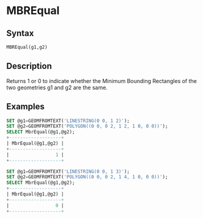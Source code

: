 # MBREqual

## Syntax

```sql
MBREqual(g1,g2)
```

## Description

Returns 1 or 0 to indicate whether the Minimum Bounding Rectangles of
the two geometries g1 and g2 are the same.

## Examples

```sql
SET @g1=GEOMFROMTEXT('LINESTRING(0 0, 1 2)');
SET @g2=GEOMFROMTEXT('POLYGON((0 0, 0 2, 1 2, 1 0, 0 0))');
SELECT MbrEqual(@g1,@g2);
+-------------------+
| MbrEqual(@g1,@g2) |
+-------------------+
|                 1 |
+-------------------+

SET @g1=GEOMFROMTEXT('LINESTRING(0 0, 1 3)');
SET @g2=GEOMFROMTEXT('POLYGON((0 0, 0 2, 1 4, 1 0, 0 0))');
SELECT MbrEqual(@g1,@g2);
+-------------------+
| MbrEqual(@g1,@g2) |
+-------------------+
|                 0 |
+-------------------+
```